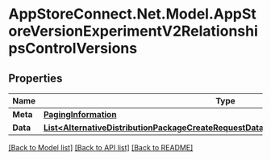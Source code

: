 # AppStoreConnect.Net.Model.AppStoreVersionExperimentV2RelationshipsControlVersions

## Properties

Name | Type | Description | Notes
------------ | ------------- | ------------- | -------------
**Meta** | [**PagingInformation**](PagingInformation.md) |  | [optional] 
**Data** | [**List&lt;AlternativeDistributionPackageCreateRequestDataRelationshipsAppStoreVersionData&gt;**](AlternativeDistributionPackageCreateRequestDataRelationshipsAppStoreVersionData.md) |  | [optional] 

[[Back to Model list]](../README.md#documentation-for-models) [[Back to API list]](../README.md#documentation-for-api-endpoints) [[Back to README]](../README.md)

